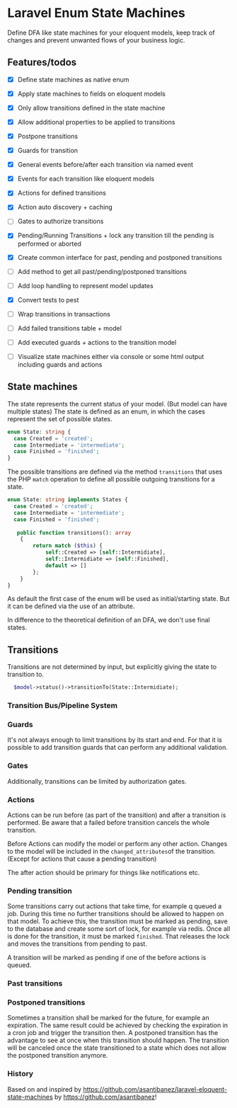 # Laravel Enum State Machines
Define DFA like state machines for your eloquent models, keep track of changes and prevent unwanted flows of your business logic.

## Features/todos
- [x] Define state machines as native enum
- [x] Apply state machines to fields on eloquent models
- [x] Only allow transitions defined in the state machine
- [x] Allow additional properties to be applied to transitions
- [x] Postpone transitions
- [x] Guards for transition
- [x] General events before/after each transition via named event
- [x] Events for each transition like eloquent models
- [x] Actions for defined transitions
- [x] Action auto discovery + caching
- [ ] Gates to authorize transitions
- [x] Pending/Running Transitions + lock any transition till the pending is performed or aborted
- [x] Create common interface for past, pending and postponed transitions
- [ ] Add method to get all past/pending/postponed transitions
- [ ] Add loop handling to represent model updates
- [x] Convert tests to pest
- [ ] Wrap transitions in transactions
- [ ] Add failed transitions table + model
- [ ] Add executed guards + actions to the transition model


- [ ] Visualize state machines either via console or some html output including guards and actions


## State machines
The state represents the current status of your model. (But model can have multiple states)
The state is defined as an enum, in which the cases represent the set of possible states.
```php
enum State: string {
  case Created = 'created';
  case Intermediate = 'intermediate';
  case Finished = 'finished';
}
```

The possible transitions are defined via the method `transitions` that uses the PHP `match` operation to define all possible
outgoing transitions for a state.

```php
enum State: string implements States {
  case Created = 'created';
  case Intermediate = 'intermediate';
  case Finished = 'finished';
  
   public function transitions(): array
    {
        return match ($this) {
            self::Created => [self::Intermidiate],
            self::Intermidiate => [self::Finished],
            default => []
        };
    }
}
```

As default the first case of the enum will be used as initial/starting state. But it can be defined via the use of an attribute.


In difference to the theoretical definition of an DFA, we don't use final states.


## Transitions
Transitions are not determined by input, but explicitly giving the state to transition to.

```php
  $model->status()->transitionTo(State::Intermidiate);
```


### Transition Bus/Pipeline System


### Guards
It's not always enough to limit transitions by its start and end. For that it is possible
to add transition guards that can perform any additional validation.

### Gates
Additionally, transitions can be limited by authorization gates.

### Actions
Actions can be run before (as part of the transition) and after a transition is performed.
Be aware that a failed before transition cancels the whole transition.

Before Actions can modify the model or perform any other action. 
Changes to the model will be included in the `changed_attributes`of the transition. 
(Except for actions that cause a pending transition)

The after action should be primary for things like notifications etc.


### Pending transition
Some transitions carry out actions that take time, for example q queued a job. During this time no further
transitions should be allowed to happen on that model.
To achieve this, the transition must be marked as pending, save to the database and create some sort of lock,
for example via redis.
Once all is done for the transition, it must be marked `finished`. That releases the lock and moves the transitions
from pending to past.

A transition will be marked as pending if one of the before actions is queued.


### Past transitions

[//]: # (TODO: Fill)

### Postponed transitions
Sometimes a transition shall be marked for the future, for example an expiration. The same result
could be achieved by checking the expiration in a cron job and trigger the transition then.
A postponed transition has the advantage to see at once when this transition should happen.
The transition will be canceled once the state transitioned to a state which does not allow the postponed transition anymore.


### History

Based on and inspired by https://github.com/asantibanez/laravel-eloquent-state-machines by https://github.com/asantibanez!
